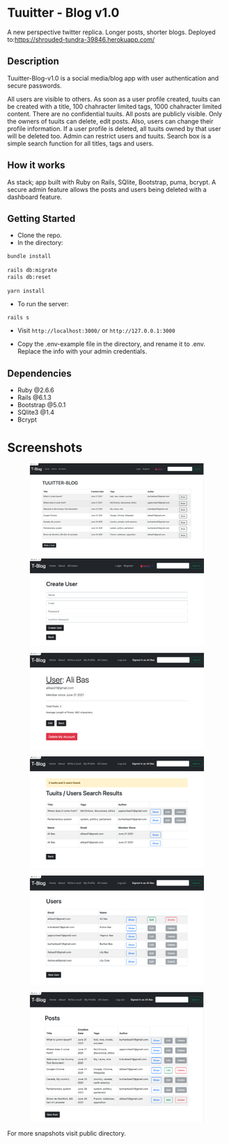 # Tuuitter - Blog v1.0

A new perspective twitter replica. Longer posts, shorter blogs. 
Deployed to:https://shrouded-tundra-39846.herokuapp.com/

## Description

Tuuitter-Blog-v1.0 is a social media/blog app with user authentication and secure passwords. 

All users are visible to others. As soon as a user profile created, tuuits can be created with a title, 100 chahracter limited tags, 1000 chahracter limited content. There are no confidential tuuits. All posts are publicly visible. Only the owners of tuuits can delete, edit posts. Also, users can change their profile information. If a user profile is deleted, all tuuits owned by that user will be deleted too. Admin can restrict users and tuuits. Search box is a simple search function for all titles, tags and users.

## How it works
As stack; app built with Ruby on Rails, SQlite, Bootstrap, puma, bcrypt. A secure admin feature allows the posts and users being deleted with a dashboard feature. 

## Getting Started

- Clone the repo. 
- In the directory:
```
bundle install

rails db:migrate
rails db:reset

yarn install
```
- To run the server:

```
rails s
```
- Visit `http://localhost:3000/` or `http://127.0.0.1:3000`

- Copy the .env-example file in the directory, and rename it to .env. Replace the info with your admin credentials.


## Dependencies

- Ruby @2.6.6
- Rails @6.1.3
- Bootstrap @5.0.1
- SQlite3 @1.4
- Bcrypt


# Screenshots

<p align="center">
<img src="https://raw.githubusercontent.com/alibas01/tuuitter_long/main/public/main.png" width="400" height="auto" />
</p>
<p align="center">
<img src="https://raw.githubusercontent.com/alibas01/tuuitter_long/main/public/register.png" width="400" height="auto" />
</p>
<p align="center">
<img src="https://raw.githubusercontent.com/alibas01/tuuitter_long/main/public/myprofile.png" width="400" height="auto" />
</p>
<p align="center">
<img src="https://raw.githubusercontent.com/alibas01/tuuitter_long/main/public/search_results.png" width="400" height="auto" />
</p>
<p align="center">
<img src="https://raw.githubusercontent.com/alibas01/tuuitter_long/main/public/allusers.png" width="400" height="auto" />
</p>
<p align="center">
<img src="https://raw.githubusercontent.com/alibas01/tuuitter_long/main/public/allposts.png" width="400" height="auto" />
</p>

For more snapshots visit public directory.
